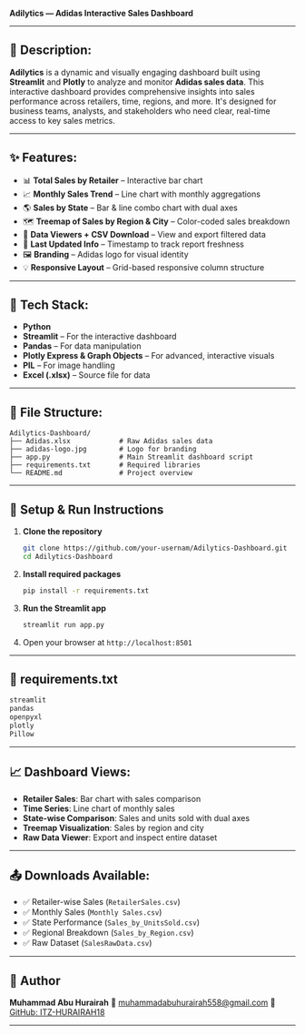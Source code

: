 


**Adilytics — Adidas Interactive Sales Dashboard**

---

## 📄 **Description:**

**Adilytics** is a dynamic and visually engaging dashboard built using **Streamlit** and **Plotly** to analyze and monitor **Adidas sales data**. This interactive dashboard provides comprehensive insights into sales performance across retailers, time, regions, and more. It's designed for business teams, analysts, and stakeholders who need clear, real-time access to key sales metrics.

---

## ✨ **Features:**

* 📊 **Total Sales by Retailer** – Interactive bar chart
* 📈 **Monthly Sales Trend** – Line chart with monthly aggregations
* 🌎 **Sales by State** – Bar & line combo chart with dual axes
* 🗺️ **Treemap of Sales by Region & City** – Color-coded sales breakdown
* 📂 **Data Viewers + CSV Download** – View and export filtered data
* 🧾 **Last Updated Info** – Timestamp to track report freshness
* 🖼️ **Branding** – Adidas logo for visual identity
* 💡 **Responsive Layout** – Grid-based responsive column structure

---

## 🧠 **Tech Stack:**

* **Python**
* **Streamlit** – For the interactive dashboard
* **Pandas** – For data manipulation
* **Plotly Express & Graph Objects** – For advanced, interactive visuals
* **PIL** – For image handling
* **Excel (.xlsx)** – Source file for data

---

## 📁 File Structure:

```
Adilytics-Dashboard/
├── Adidas.xlsx            # Raw Adidas sales data
├── adidas-logo.jpg        # Logo for branding
├── app.py                 # Main Streamlit dashboard script
├── requirements.txt       # Required libraries
└── README.md              # Project overview
```

---

## 🚀 Setup & Run Instructions

1. **Clone the repository**

   ```bash
   git clone https://github.com/your-usernam/Adilytics-Dashboard.git
   cd Adilytics-Dashboard
   ```

2. **Install required packages**

   ```bash
   pip install -r requirements.txt
   ```

3. **Run the Streamlit app**

   ```bash
   streamlit run app.py
   ```

4. Open your browser at `http://localhost:8501`

---

## 🧾 requirements.txt

```txt
streamlit
pandas
openpyxl
plotly
Pillow
```

---

## 📈 Dashboard Views:

* **Retailer Sales**: Bar chart with sales comparison
* **Time Series**: Line chart of monthly sales
* **State-wise Comparison**: Sales and units sold with dual axes
* **Treemap Visualization**: Sales by region and city
* **Raw Data Viewer**: Export and inspect entire dataset

---

## 📤 Downloads Available:

* ✅ Retailer-wise Sales (`RetailerSales.csv`)
* ✅ Monthly Sales (`Monthly Sales.csv`)
* ✅ State Performance (`Sales_by_UnitsSold.csv`)
* ✅ Regional Breakdown (`Sales_by_Region.csv`)
* ✅ Raw Dataset (`SalesRawData.csv`)

---

## 🙌 Author

**Muhammad Abu Hurairah**
📧 [muhammadabuhurairah558@gmail.com](mailto:muhammadabuhurairah558@gmail.com)
🔗 [GitHub: ITZ-HURAIRAH18](https://github.com/ITZ-HURAIRAH18)

---

